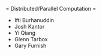 = Distributed/Parallel Computation =

  * Ifti Burhanuddin
  * Josh Kantor
  * Yi Qiang 
  * Glenn Tarbox
  * Gary Furnish

